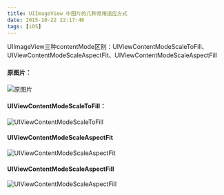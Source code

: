 ```yaml
---
title: UIImageView 中图片的几种常用适应方式
date: 2015-10-22 22:17:46
tags: [iOS]
---
```


UIImageView三种contentMode区别：UIViewContentModeScaleToFill、UIViewContentModeScaleAspectFit、UIViewContentModeScaleAspectFill

<!--more-->

#### 原图片：

![原图片](https://p2.ssl.qhimg.com/t01c8ac21fc4f18715d.jpg)


#### UIViewContentModeScaleToFill：

![UIViewContentModeScaleToFill](https://p2.ssl.qhimg.com/t0157f3fc5b7fd29c70.jpg)

#### UIViewContentModeScaleAspectFit

![UIViewContentModeScaleAspectFit](https://p5.ssl.qhimg.com/t012f3e198e9b2c975b.jpg)

#### UIViewContentModeScaleAspectFill

![UIViewContentModeScaleAspectFill](https://p3.ssl.qhimg.com/t01aa70bb092dd21b14.jpg)


